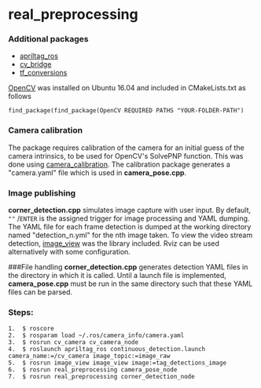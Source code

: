 # real\_preprocessing

### Additional packages  

* [apriltag\_ros](http://wiki.ros.org/apriltag_ros)
* [cv\_bridge](http://wiki.ros.org/cv_bridge)
* [tf\_conversions](http://wiki.ros.org/tf_conversions)

[OpenCV](https://www.learnopencv.com/install-opencv-3-4-4-on-ubuntu-16-04/) was installed on Ubuntu 16.04 and included in CMakeLists.txt as follows

	find_package(find_package(OpenCV REQUIRED PATHS "YOUR-FOLDER-PATH")

### Camera calibration
The package requires calibration of the camera for an initial guess of the camera intrinsics, to be used for OpenCV's SolvePNP function. This was done using [camera\_calibration](http://wiki.ros.org/camera_calibration). The calibration package generates a "camera.yaml" file which is used in **camera\_pose.cpp**.

### Image publishing 
**corner\_detection.cpp** simulates image capture with user input. By default, `""` /`ENTER` is the assigned trigger for image processing and YAML dumping. The YAML file for each frame detection is dumped at the working directory named "detection_n.yml" for the nth image taken. To view the video stream detection, [image\_view](http://wiki.ros.org/image_view) was the library included. Rviz can be used alternatively with some configuration.

###File handling
**corner\_detection.cpp** generates detection YAML files in the directory in which it is called. Until a launch file is implemented, **camera\_pose.cpp** must be run in the same directory such that these YAML files can be parsed. 

### Steps: 
	1.  $ roscore 
	2.  $ rosparam load ~/.ros/camera_info/camera.yaml
	3.  $ rosrun cv_camera cv_camera_node 
	4.  $ roslaunch apriltag_ros continuous_detection.launch camera_name:=/cv_camera image_topic:=image_raw 
	5.  $ rosrun image_view image_view image:=tag_detections_image
	6.  $ rosrun real_preprocessing camera_pose_node
	7.  $ rosrun real_preprocessing corner_detection_node
